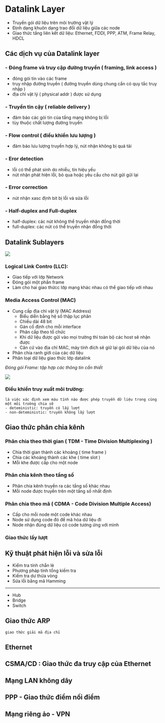 # Datalink Layer

- Truyền gói dữ liệu trên môi trường vật lý
- Định dạng khuôn dạng trao đổi dữ liệu giữa các node
- Giao thức tầng liên kết dữ liệu: Ethernet, FDDI, PPP, ATM, Frame Relay, HDCL


## Các dịch vụ của Datalink layer
### - Đóng frame và truy cập đường truyền ( framing, link access )
- đóng gói tin vào các frame
- truy nhập đường truyền ( đường truyền dùng chung cần có quy tắc truy nhập )
- địa chỉ vật lý ( physical addr ) được sử dụng
### - Truyền tin cậy ( reliable delivery )
- đảm bảo các gói tin của tầng mạng không bị lỗi
- tùy thuộc chất lượng đường truyền
### - Flow control ( điều khiển lưu lượng )
- đảm bảo lưu lượng truyền hợp lý, nút nhận không bị quá tải
### - Eror detection
- lỗi có thể phát sinh do nhiễu, tín hiệu yếu
- nút nhận phát hiện lỗi, bỏ qua hoặc yêu cầu cho nút gửi gửi lại
### - Error correction
- nút nhận xasc định bit bị lỗi và sửa lỗi
### - Half-duplex and Full-duplex
- half-duplex: các nút không thể truyền nhận đồng thời
- full-duplex: các nút có thể truyền nhận đồng thời

## Datalink Sublayers

<img src= "https://i.imgur.com/SjpV43b.jpg" >


### Logical Link Contro (LLC):
- Giao tiếp với lớp Network
- Đóng gói một phần frame
- Làm cho hai giao thứcc lớp mạng khác nhau có thể giao tiếp với nhau
### Media Access Control (MAC)
- Cung cấp địa chỉ vật lý (MAC Address)
    - Biểu diễn bằng hệ số thập lục phân
    - Chiều dài 48 bit
    - Gán cố định cho mỗi interface
    - Phân cấp theo tổ chức
    - Khi dữ liệu được gửi vào mọi trường thì toàn bộ các host sẽ nhận được
    - Căn cứ vào địa chỉ MAC, máy tính đích sẽ giữ lại gói dữ liệu của nó
- Phân chia ranh giới của các dữ liệu
- Phân loại dữ liệu giao thức lớp datalink


 *Đóng gói Frame:* *tập hợp các thông tin cần thiết*

 <img src= "https://i.imgur.com/crExIvH.png" >

 ### Điều khiển truy xuất môi trường:
    là việc xác định xem máu tính nào được phép truyền dữ liệu trong cùng một môi trường chia sẽ
    - deteministic: truyền có lấy lượt
    - non-deteministic: truyền không lấy lượt

## Giao thức phân chia kênh

### Phân chia theo thời gian ( TDM - Time Division Multiplexing )
- Chia thời gian thành các khoảng ( time frame )
- Chia các khoảng thành các khe ( time slot )
- Mỗi khe được cấp cho một node

### Phân chia kênh theo tầng số

- Phân chia kênh truyền ra các tầng số khác nhau
- Mỗi node được truyền trên một tầng số nhất định

### Phân chia theo mã ( CDMA - Code Division Multiple Access)

- Cấp cho mỗi node một code khác nhau
- Node sử dụng code đó để mã hóa dữ liệu đi
- Node nhận đúng dữ liệu có code tương ứng với mình

### Giao thức lấy lượt

## Kỹ thuật phát hiện lỗi và sửa lỗi
- Kiểm tra tính chẵn lẻ
- Phương pháp tính tổng kiếm tra
- Kiểm tra dư thừa vòng
- Sửa lỗi bằng mã Hamming

-----------------------------------

- Hub
- Bridge
- Switch

## Giao thức ARP
    giao thức giải mã địa chỉ

## Ethernet
## CSMA/CD : Giao thức đa truy cập của Ethernet
## Mạng LAN không dây
## PPP - Giao thức điểm nối điểm
## Mạng riêng ảo - VPN